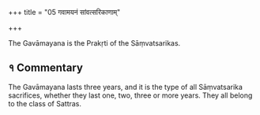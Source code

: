 +++
title = "05 गवामयनं सांवत्सरिकाणाम्"

+++

The Gavāmayana is the Prakṛti of the Sāṃvatsarikas.

## १ Commentary

The Gavāmayana lasts three years, and it is the type of all Sāṃvatsarika sacrifices, whether they last one, two, three or more years. They all belong to the class of Sattras.
